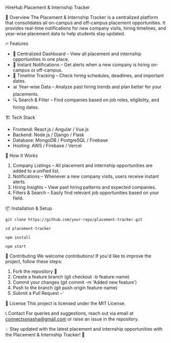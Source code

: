  HireHub
Placement & Internship Tracker

🚀 Overview
The Placement & Internship Tracker is a centralized platform that consolidates all on-campus and off-campus placement opportunities. It provides real-time notifications for new company visits, hiring timelines, and year-wise placement data to help students stay updated.

🔥 Features
- 📌 Centralized Dashboard – View all placement and internship opportunities in one place.
- 🔔 Instant Notifications – Get alerts when a new company is hiring on-campus or off-campus.
- 📅 Timeline Tracking – Check hiring schedules, deadlines, and important dates.
- 📊 Year-wise Data – Analyze past hiring trends and plan better for your placements.
- 🔍 Search & Filter – Find companies based on job roles, eligibility, and hiring dates.

🏗️ Tech Stack
- Frontend: React.js / Angular / Vue.js
- Backend: Node.js / Django / Flask
- Database: MongoDB / PostgreSQL / Firebase
- Hosting: AWS / Firebase / Vercel

🎯 How It Works
1. Company Listings – All placement and internship opportunities are added to a unified list.
2. Notifications – Whenever a new company visits, users receive instant alerts.
3. Hiring Insights – View past hiring patterns and expected companies.
4. Filters & Search – Easily find relevant job opportunities based on your field.

📦 Installation & Setup
```
git clone https://github.com/your-repo/placement-tracker.git

cd placement-tracker

npm install  

npm start  
```

📜 Contributing
We welcome contributions! If you'd like to improve the project, follow these steps:
1. Fork the repository 📌
2. Create a feature branch (git checkout -b feature-name)
3. Commit your changes (git commit -m 'Added new feature')
4. Push to the branch (git push origin feature-name)
5. Submit a Pull Request ✅

📄 License
This project is licensed under the MIT License.

📞 Contact
For queries and suggestions, reach out via email at connectsonasha@gmail.com or raise an issue in the repository.

💡 Stay updated with the latest placement and internship opportunities with the Placement & Internship Tracker! 🚀

